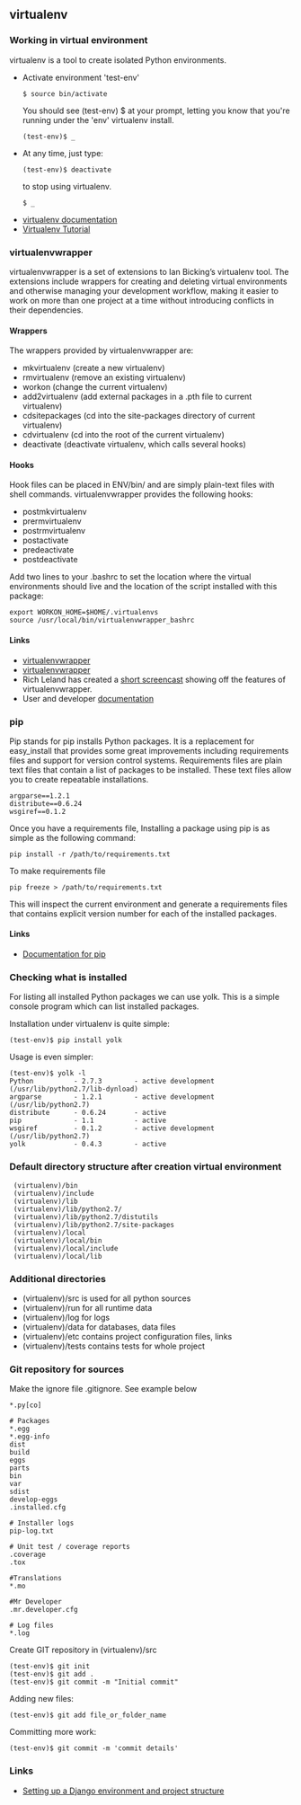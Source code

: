 ## virtualenv

### Working in virtual environment

virtualenv is a tool to create isolated Python environments.

 * Activate environment 'test-env'

    ```$ source bin/activate```
    
    You should see (test-env) $ at your prompt, letting you know that you're running 
    under the 'env' virtualenv install. 
    
    ```(test-env)$ _```

 * At any time, just type:
 
    ```(test-env)$ deactivate```
    
    to stop using virtualenv.
    
    ```$ _```

 - [virtualenv documentation](http://www.virtualenv.org/en/latest/index.html)
 - [Virtualenv Tutorial](http://simononsoftware.com/virtualenv-tutorial/)

### virtualenvwrapper

virtualenvwrapper is a set of extensions to Ian Bicking’s virtualenv tool. The extensions include wrappers for creating and deleting virtual environments and otherwise managing your development workflow, making it easier to work on more than one project at a time without introducing conflicts in their dependencies.

#### Wrappers

The wrappers provided by virtualenvwrapper are:

 - mkvirtualenv (create a new virtualenv)
 - rmvirtualenv (remove an existing virtualenv)
 - workon (change the current virtualenv)
 - add2virtualenv (add external packages in a .pth file to current virtualenv)
 - cdsitepackages (cd into the site-packages directory of current virtualenv)
 - cdvirtualenv (cd into the root of the current virtualenv)
 - deactivate (deactivate virtualenv, which calls several hooks)

#### Hooks

Hook files can be placed in ENV/bin/ and are simply plain-text files with shell commands. 
virtualenvwrapper provides the following hooks:

 - postmkvirtualenv
 - prermvirtualenv
 - postrmvirtualenv
 - postactivate
 - predeactivate
 - postdeactivate

Add two lines to your .bashrc to set the location where the virtual environments should live 
and the location of the script installed with this package:

```
export WORKON_HOME=$HOME/.virtualenvs
source /usr/local/bin/virtualenvwrapper_bashrc
```

#### Links

 - [virtualenvwrapper](http://www.doughellmann.com/projects/virtualenvwrapper/)
 - [virtualenvwrapper](http://www.doughellmann.com/articles/pythonmagazine/completely-different/2008-05-virtualenvwrapper/index.html)
 - Rich Leland has created a [short screencast](http://mathematism.com/2009/07/30/presentation-pip-and-virtualenv/) showing off the features of virtualenvwrapper. 
 - User and developer [documentation](http://virtualenvwrapper.readthedocs.org/)


### pip

Pip stands for pip installs Python packages. It is a replacement for easy_install that provides some great improvements including requirements files and support for version control systems. Requirements files are plain text files that contain a list of packages to be installed. These text files allow you to create repeatable installations.
```
argparse==1.2.1
distribute==0.6.24
wsgiref==0.1.2
```
Once you have a requirements file, Installing a package using pip is as simple as the following command:
```
pip install -r /path/to/requirements.txt
```

To make requirements file
```
pip freeze > /path/to/requirements.txt
```
This will inspect the current environment and generate a requirements files that contains explicit version number for each of the installed packages.

#### Links

 - [Documentation for pip](http://www.pip-installer.org/en/latest/)
 

### Checking what is installed

For listing all installed Python packages we can use yolk. This is a simple console program 
which can list installed packages.

Installation under virtualenv is quite simple:

```(test-env)$ pip install yolk```

Usage is even simpler:

```
(test-env)$ yolk -l
Python          - 2.7.3        - active development (/usr/lib/python2.7/lib-dynload)
argparse        - 1.2.1        - active development (/usr/lib/python2.7)
distribute      - 0.6.24       - active 
pip             - 1.1          - active 
wsgiref         - 0.1.2        - active development (/usr/lib/python2.7)
yolk            - 0.4.3        - active 
```

### Default directory structure after creation virtual environment

```
 (virtualenv)/bin
 (virtualenv)/include
 (virtualenv)/lib
 (virtualenv)/lib/python2.7/
 (virtualenv)/lib/python2.7/distutils
 (virtualenv)/lib/python2.7/site-packages
 (virtualenv)/local
 (virtualenv)/local/bin
 (virtualenv)/local/include
 (virtualenv)/local/lib
```

### Additional directories 

 - (virtualenv)/src is used for all python sources
 - (virtualenv)/run for all runtime data
 - (virtualenv)/log for logs
 - (virtualenv)/data for databases, data files
 - (virtualenv)/etc contains project configuration files, links
 - (virtualenv)/tests contains tests for whole project

### Git repository for sources

Make the ignore file .gitignore. See example below

```
*.py[co]

# Packages
*.egg
*.egg-info
dist
build
eggs
parts
bin
var
sdist
develop-eggs
.installed.cfg

# Installer logs
pip-log.txt

# Unit test / coverage reports
.coverage
.tox

#Translations
*.mo

#Mr Developer
.mr.developer.cfg

# Log files
*.log
```

Create GIT repository in (virtualenv)/src

```
(test-env)$ git init
(test-env)$ git add .
(test-env)$ git commit -m "Initial commit"
```
Adding new files:
```
(test-env)$ git add file_or_folder_name
```
Committing more work:
```
(test-env)$ git commit -m 'commit details'
```

### Links

 - [Setting up a Django environment and project structure](http://www.gyford.com/phil/writing/2010/09/29/django-environment.php)
 
 
